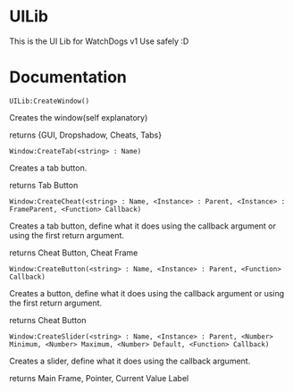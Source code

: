 # UILib
This is the UI Lib for WatchDogs v1
Use safely :D

# Documentation

```
UILib:CreateWindow()
```
Creates the window(self explanatory)

returns {GUI, Dropshadow, Cheats, Tabs}

```
Window:CreateTab(<string> : Name)
```
Creates a tab button.

returns Tab Button

```
Window:CreateCheat(<string> : Name, <Instance> : Parent, <Instance> : FrameParent, <Function> Callback)
```
Creates a tab button, define what it does using the callback argument or using the first return argument.

returns Cheat Button, Cheat Frame

```
Window:CreateButton(<string> : Name, <Instance> : Parent, <Function> Callback)
```
Creates a button, define what it does using the callback argument or using the first return argument.

returns Cheat Button

```
Window:CreateSlider(<string> : Name, <Instance> : Parent, <Number> Minimum, <Number> Maximum, <Number> Default, <Function> Callback)
```
Creates a slider, define what it does using the callback argument.

returns Main Frame, Pointer, Current Value Label
